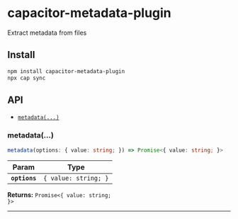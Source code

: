 # capacitor-metadata-plugin

Extract metadata from files

## Install

```bash
npm install capacitor-metadata-plugin
npx cap sync
```

## API

<docgen-index>

* [`metadata(...)`](#metadata)

</docgen-index>

<docgen-api>
<!--Update the source file JSDoc comments and rerun docgen to update the docs below-->

### metadata(...)

```typescript
metadata(options: { value: string; }) => Promise<{ value: string; }>
```

| Param         | Type                            |
| ------------- | ------------------------------- |
| **`options`** | <code>{ value: string; }</code> |

**Returns:** <code>Promise&lt;{ value: string; }&gt;</code>

--------------------

</docgen-api>
